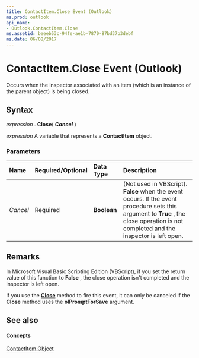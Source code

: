 ```yaml
---
title: ContactItem.Close Event (Outlook)
ms.prod: outlook
api_name:
- Outlook.ContactItem.Close
ms.assetid: beeeb53c-94fe-ae1b-7870-87bd37b3debf
ms.date: 06/08/2017
---
```



# ContactItem.Close Event (Outlook)

Occurs when the inspector associated with an item (which is an instance of the parent object) is being closed.


## Syntax

 _expression_ . **Close**( **_Cancel_** )

 _expression_ A variable that represents a **ContactItem** object.


### Parameters



|**Name**|**Required/Optional**|**Data Type**|**Description**|
|:-----|:-----|:-----|:-----|
| _Cancel_|Required| **Boolean**|(Not used in VBScript). **False** when the event occurs. If the event procedure sets this argument to **True** , the close operation is not completed and the inspector is left open.|

## Remarks

In Microsoft Visual Basic Scripting Edition (VBScript), if you set the return value of this function to **False** , the close operation isn't completed and the inspector is left open.

If you use the **[Close](contactitem-close-method-outlook.md)** method to fire this event, it can only be canceled if the **Close** method uses the **olPromptForSave** argument.


## See also


#### Concepts


[ContactItem Object](contactitem-object-outlook.md)

